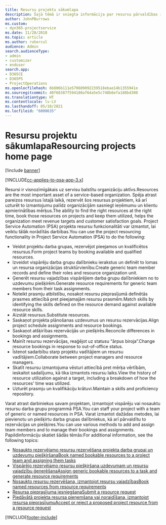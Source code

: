 ```yaml
---
title: Resursu projektu sākumlapa
description: Šajā tēmā ir sniegta informācija par resursu pārvaldības iespējām risinājumā Project Service Automation (PSA) programmai Dynamics 365.
author: JohnPBurrows
ms.custom:
- dyn365-projectservice
ms.date: 11/28/2018
ms.topic: article
ms.author: ruhercul
audience: Admin
search.audienceType:
- admin
- customizer
- enduser
search.app:
- D365CE
- D365PS
- ProjectOperations
ms.openlocfilehash: 6b806b111e579609092239518ebae14b1355941e
ms.sourcegitcommit: 40f68387f594180af64a5e5c748b6efa188bd300
ms.translationtype: HT
ms.contentlocale: lv-LV
ms.lasthandoff: 05/10/2021
ms.locfileid: "6008635"
---
```

# <a name="resourcing-projects-home-page"></a><span data-ttu-id="d3501-103">Resursu projektu sākumlapa</span><span class="sxs-lookup"><span data-stu-id="d3501-103">Resourcing projects home page</span></span>

[!include [banner](../includes/psa-now-project-operations.md)]

[!INCLUDE[cc-applies-to-psa-app-3.x](../includes/cc-applies-to-psa-app-3x.md)]

<span data-ttu-id="d3501-104">Resursi ir visnozīmīgākais uz servisu balstītu organizāciju aktīvs.</span><span class="sxs-lookup"><span data-stu-id="d3501-104">Resources are the most important asset of a service-based organization.</span></span> <span data-ttu-id="d3501-105">Spēja atrast pareizos resursus īstajā laikā, rezervēt šos resursus projektiem, kā arī uzturēt to izmantojumu palīdz organizācijām sasniegt ieņēmumu un klientu apmierinātības mērķus.</span><span class="sxs-lookup"><span data-stu-id="d3501-105">The ability to find the right resources at the right time, book those resources on projects and keep them utilized, helps the organization meet revenue targets and customer satisfaction goals.</span></span> <span data-ttu-id="d3501-106">Project Service Automation (PSA) projekta resursu funkcionalitāti var izmantot, lai veiktu tālāk norādītās darbības.</span><span class="sxs-lookup"><span data-stu-id="d3501-106">You can use the project resourcing functionality in Project Service Automation (PSA) to do the following:</span></span>

- <span data-ttu-id="d3501-107">Veidot projektu darba grupas, rezervējot pieejamos un kvalificētos resursus.</span><span class="sxs-lookup"><span data-stu-id="d3501-107">Form project teams by booking available and qualified resources.</span></span>
- <span data-ttu-id="d3501-108">Izveidot vispārēju darba grupu dalībnieku ierakstus un definēt to lomas un resursa organizācijas struktūrvienību.</span><span class="sxs-lookup"><span data-stu-id="d3501-108">Create generic team member records and define their roles and resource organization unit.</span></span>
- <span data-ttu-id="d3501-109">Ģenerēt resursu vajadzības vispārējiem darba grupu dalībniekiem no to uzdevumu piešķirēm.</span><span class="sxs-lookup"><span data-stu-id="d3501-109">Generate resource requirements for generic team members from their task assignments.</span></span>
- <span data-ttu-id="d3501-110">Noteikt prasmju atbilstību, nosakot resursu pieprasījumā definētās prasmes attiecībā pret pieejamajām resursu prasmēm.</span><span class="sxs-lookup"><span data-stu-id="d3501-110">Match skills by identifying the skills defined on the resource demand against available resource skills.</span></span>
- <span data-ttu-id="d3501-111">Aizstāt resursus.</span><span class="sxs-lookup"><span data-stu-id="d3501-111">Substitute resources.</span></span>
- <span data-ttu-id="d3501-112">Saskaņot projekta plānošanas uzdevumus un resursu rezervācijas.</span><span class="sxs-lookup"><span data-stu-id="d3501-112">Align project schedule assignments and resource bookings.</span></span>
- <span data-ttu-id="d3501-113">Saskaņot atšķirības rezervācijās un piešķirēs.</span><span class="sxs-lookup"><span data-stu-id="d3501-113">Reconcile differences in bookings and assignments.</span></span>
- <span data-ttu-id="d3501-114">Mainīt resursu rezervācijas, reaģējot uz statusu “ārpus biroja”.</span><span class="sxs-lookup"><span data-stu-id="d3501-114">Change resource bookings in response to out-of-office status.</span></span>
- <span data-ttu-id="d3501-115">Īstenot sadarbību starp projektu vadītājiem un resursu vadītājiem.</span><span class="sxs-lookup"><span data-stu-id="d3501-115">Collaborate between project managers and resource managers.</span></span>
- <span data-ttu-id="d3501-116">Skatīt resursu izmantojuma vēsturi attiecībā pret mērķa vērtībām, ieskaitot sadalījumu, kā tika izmantots resursu laiks.</span><span class="sxs-lookup"><span data-stu-id="d3501-116">View the history of resource utilization against a target, including a breakdown of how the resources' time was utilized.</span></span>
- <span data-ttu-id="d3501-117">Uzturēt prasmju un kvalifikāciju krātuvi.</span><span class="sxs-lookup"><span data-stu-id="d3501-117">Maintain a skills and proficiency repository.</span></span>


<span data-ttu-id="d3501-118">Varat atrast darbiniekus savam projektam, izmantojot vispārēju vai nosauktu resursu darba grupu programmā PSA.</span><span class="sxs-lookup"><span data-stu-id="d3501-118">You can staff your project with a team of generic or named resources in PSA.</span></span> <span data-ttu-id="d3501-119">Varat izmantot dažādas metodes, lai pievienotu un piešķirtu darba grupas dalībniekus, kā arī pārvaldītu to rezervācijas un piešķires.</span><span class="sxs-lookup"><span data-stu-id="d3501-119">You can use various methods to add and assign team members and to manage their bookings and assignments.</span></span> <span data-ttu-id="d3501-120">Papildinformāciju skatiet šādās tēmās:</span><span class="sxs-lookup"><span data-stu-id="d3501-120">For additional information, see the following topics:</span></span>

- [<span data-ttu-id="d3501-121">Nosaukto rezervējamo resursu rezervēšana projekta darba grupai un uzdevumu piešķiršana</span><span class="sxs-lookup"><span data-stu-id="d3501-121">Book named bookable resources to a project team and assigning them tasks</span></span>](assign-named-bookable-resource.md)
- [<span data-ttu-id="d3501-122">Vispārējo rezervējamo resursu piešķiršana uzdevumam un resursu vajadzību ģenerēšana</span><span class="sxs-lookup"><span data-stu-id="d3501-122">Assign generic bookable resources to a task and generate resource requirements</span></span>](assign-generic-bookable-resource.md)
- [<span data-ttu-id="d3501-123">Nosaukto resursu rezervēšana, izmantojot resursu vajadzības</span><span class="sxs-lookup"><span data-stu-id="d3501-123">Book named resources from resource requirements</span></span>](book-named-resource.md)
- [<span data-ttu-id="d3501-124">Resursa pieprasījuma iesniegšana</span><span class="sxs-lookup"><span data-stu-id="d3501-124">Submit a resource request</span></span>](submit-resource-request.md)
- [<span data-ttu-id="d3501-125">Piedāvātā projekta resursa pieņemšana vai noraidīšana, izmantojot resursa pieprasījumu</span><span class="sxs-lookup"><span data-stu-id="d3501-125">Accept or reject a proposed project resource from a resource request</span></span>](accept-reject-proposed-resource.md)


[!INCLUDE[footer-include](../includes/footer-banner.md)]
